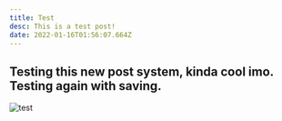 ```yaml
---
title: Test
desc: This is a test post!
date: 2022-01-16T01:56:07.664Z
---
```

## Testing this new post system, kinda cool imo. Testing again with saving.

![test](/images/uploads/github-mark.png "test")